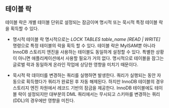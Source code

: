 ## 테이블 락
테이블 락은 개별 테이블 단위로 설정되는 잠금이며 명시적 또는 묵시적 특정 테이블 락을 획득할 수 있다.

- 명시적 테이블 락
명시적으로는 *LOCK TABLES table_name [READ | WRITE]* 명령으로 특정 테이블의 락을 획득 할 수 있다. 테이블 락은 MyISAM뿐 아니라 InnoDB 스토리지 엔진을 사용하는 테이블도 동일하게 설정할  수 있다. 특별한 상황이 아니면 애플리케이션에서 사용할 필요가 거의 없다. 명시적으로 테이블을 잠그는 글로벌 락과 동일하게 온라인 작업에 상당한 영향을 미치기 때문이다.

- 묵시적 락
데이터를 변경하는 쿼리를 실행하면 발생한다.
쿼리가 실행되는 동안 자동으로 획득했다가 쿼리가 완료된 후 자동 해제된다. 하지만 InnoDB 테이블의 경우 스토리지 엔진 차원에서 레코드 기반의 잠금을 제공한다. InnoDB 테이블에도 테이블 락이 설정되지만 대부분의 DML 쿼리에서는 무시되고 스키마를 변경하는 쿼리(DDL)의 경우에만 영향을 미친다.

